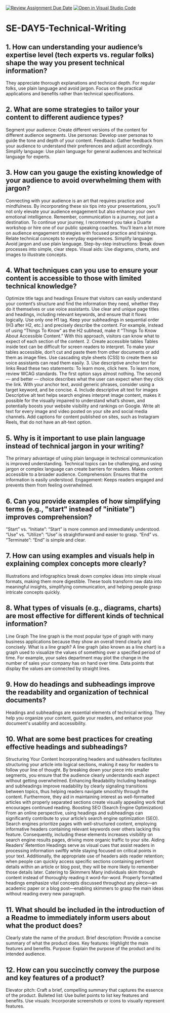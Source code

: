 [![Review Assignment Due Date](https://classroom.github.com/assets/deadline-readme-button-22041afd0340ce965d47ae6ef1cefeee28c7c493a6346c4f15d667ab976d596c.svg)](https://classroom.github.com/a/zsAR-pyY)
[![Open in Visual Studio Code](https://classroom.github.com/assets/open-in-vscode-2e0aaae1b6195c2367325f4f02e2d04e9abb55f0b24a779b69b11b9e10269abc.svg)](https://classroom.github.com/online_ide?assignment_repo_id=18420972&assignment_repo_type=AssignmentRepo)
# SE-DAY5-Technical-Writing
## 1. How can understanding your audience’s expertise level (tech experts vs. regular folks) shape the way you present technical information?
They appreciate thorough explanations and technical depth. For regular folks, use plain language and avoid jargon. Focus on the practical applications and benefits rather than technical specifications.
## 2. What are some strategies to tailor your content to different audience types?
Segment your audience: Create different versions of the content for different audience segments. Use personas: Develop user personas to guide the tone and depth of your content. Feedback: Gather feedback from your audience to understand their preferences and adjust accordingly. Simplify language: Use plain language for general audiences and technical language for experts.
## 3. How can you gauge the existing knowledge of your audience to avoid overwhelming them with jargon?
Connecting with your audience is an art that requires practice and mindfulness. By incorporating these six tips into your presentations, you’ll not only elevate your audience engagement but also enhance your own emotional intelligence. Remember, communication is a journey, not just a destination.
To continue your journey, I recommend you take a Duarte workshop or hire one of our public speaking coaches. You’ll learn a lot more on audience engagement strategies with focused practice and trainings.
Relate technical concepts to everyday experiences. Simplify language: Avoid jargon and use plain language. Step-by-step instructions: Break down processes into simple, clear steps. Visual aids: Use diagrams, charts, and images to illustrate concepts.
## 4. What techniques can you use to ensure your content is accessible to those with limited technical knowledge?
Optimize title tags and headings
Ensure that visitors can easily understand your content’s structure and find the information they need, whether they do it themselves or use voice assistants. Use clear and unique page titles and headings, including relevant keywords, and ensure that it flows logically.
Use only one H1 tag. Keep your subheadings in sequential order (H3 after H2, etc.) and precisely describe the content. For example, instead of using “Things To Know” as the H2 subhead, make it “Things To Know About Accessible Content.” With this approach, visitors can know what to expect of each section of the content.
2. Create accessible tables
Tables inside text can be difficult for screen readers to interpret. To make your tables accessible, don’t cut and paste them from other documents or add them as image files. Use cascading style sheets (CSS) to create them so voice assistants can read them easily.
3. Use descriptive anchor text for links
Read these two statements:
To learn more, click here.
To learn more, review WCAG standards.
The first option says almost nothing. The second — and better — choice describes what the user can expect when they click the link.
With your anchor text, avoid generic phrases, consider using a target keyword, and be concise.
4. Include descriptive alt text for images
Descriptive alt text helps search engines interpret image content, makes it possible for the visually impaired to understand what’s shown, and potentially boosts your website visibility and rankings on Google. Write alt text for every image and video posted on your site and social media channels. Add captions for content published on sites, such as Instagram Reels, that do not have an alt-text option.
## 5. Why is it important to use plain language instead of technical jargon in your writing?
The primary advantage of using plain language in technical communication is improved understanding. Technical topics can be challenging, and using jargon or complex language can create barriers for readers.
Makes content accessible to a broader audience. Comprehension: Ensures that the information is easily understood. Engagement: Keeps readers engaged and prevents them from feeling overwhelmed.
## 6. Can you provide examples of how simplifying terms (e.g., "start" instead of "initiate") improves comprehension?
“Start” vs. “Initiate”: “Start” is more common and immediately understood. “Use” vs. “Utilize”: “Use” is straightforward and easier to grasp. “End” vs. “Terminate”: “End” is simple and clear.
## 7. How can using examples and visuals help in explaining complex concepts more clearly?
Illustrations and infographics break down complex ideas into simple visual formats, making them more digestible. These tools transform raw data into meaningful insights, simplifying communication, and helping people grasp intricate concepts quickly.
## 8. What types of visuals (e.g., diagrams, charts) are most effective for different kinds of technical information?
Line Graph
The line graph is the most popular type of graph with many business applications because they show an overall trend clearly and concisely.
What is a line graph?
A line graph (also known as a line chart) is a graph used to visualize the values of something over a specified period of time.
For example, your sales department may plot the change in the number of sales your company has on hand over time.
Data points that display the values are connected by straight lines.
## 9. How do headings and subheadings improve the readability and organization of technical documents?
Headings and subheadings are essential elements of technical writing. They help you organize your content, guide your readers, and enhance your document's usability and accessibility.
## 10. What are some best practices for creating effective headings and subheadings?
Structuring Your Content
Incorporating headers and subheaders facilitates structuring your article into logical sections, making it easy for readers to follow your line of thought. By breaking down your piece into smaller segments, you ensure that the audience clearly understands each aspect without getting overwhelmed.
Enhancing Readability
Including headings and subheadings improve readability by clearly signaling transitions between topics, thus helping readers navigate smoothly through the content. Furthermore, they aid in maintaining interest as well-formatted articles with properly separated sections create visually appealing work that encourages continued reading.
Boosting SEO (Search Engine Optimization)
From an online perspective, using headings and subheadings can significantly contribute to your article’s search engine optimization (SEO). Search engines prioritize pages with well-structured content, employing informative headers containing relevant keywords over others lacking this feature. Consequently, including these elements increases visibility on search engine results pages, driving more organic traffic to your site.
Aiding Readers’ Retention
Headings serve as visual cues that assist readers in processing information swiftly while staying focused on critical points in your text. Additionally, the appropriate use of headers aids reader retention; when people can quickly access specific sections containing pertinent details within an article or blog post, they will be more likely to remember those details later.
Catering to Skimmers
Many individuals skim through content instead of thoroughly reading it word-for-word. Properly formatted headings emphasize vital concepts discussed throughout any piece—an academic paper or a blog post—enabling skimmers to grasp the main ideas without reading every new paragraph.
## 11. What should be included in the introduction of a Readme to immediately inform users about what the product does?
Clearly state the name of the product. Brief description: Provide a concise summary of what the product does. Key features: Highlight the main features and benefits. Purpose: Explain the purpose of the product and its intended audience.
## 12. How can you succinctly convey the purpose and key features of a product?
Elevator pitch: Craft a brief, compelling summary that captures the essence of the product. Bulleted list: Use bullet points to list key features and benefits. Use visuals: Incorporate screenshots or icons to visually represent features.
